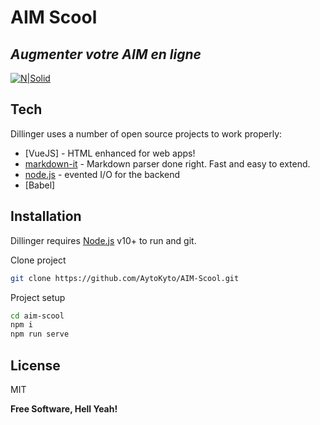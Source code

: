 # AIM Scool
## _Augmenter votre AIM en ligne_

[![N|Solid](https://mir-s3-cdn-cf.behance.net/project_modules/max_1200/3f8123127202117.613d0b8534842.png)](https://nodesource.com/products/nsolid)




## Tech

Dillinger uses a number of open source projects to work properly:

- [VueJS] - HTML enhanced for web apps!
- [markdown-it] - Markdown parser done right. Fast and easy to extend.
- [node.js] - evented I/O for the backend
- [Babel] 

## Installation

Dillinger requires [Node.js](https://nodejs.org/) v10+ to run and git.


Clone project
```sh
git clone https://github.com/AytoKyto/AIM-Scool.git
```

Project setup 
```sh
cd aim-scool
npm i
npm run serve
```


## License

MIT

**Free Software, Hell Yeah!**

[//]: # (These are reference links used in the body of this note and get stripped out when the markdown processor does its job. There is no need to format nicely because it shouldn't be seen. Thanks SO - http://stackoverflow.com/questions/4823468/store-comments-in-markdown-syntax)

   [dill]: <https://github.com/joemccann/dillinger>
   [git-repo-url]: <https://github.com/joemccann/dillinger.git>
   [john gruber]: <http://daringfireball.net>
   [df1]: <http://daringfireball.net/projects/markdown/>
   [markdown-it]: <https://github.com/markdown-it/markdown-it>
   [Ace Editor]: <http://ace.ajax.org>
   [node.js]: <http://nodejs.org>
   [Twitter Bootstrap]: <http://twitter.github.com/bootstrap/>
   [jQuery]: <http://jquery.com>
   [@tjholowaychuk]: <http://twitter.com/tjholowaychuk>
   [express]: <http://expressjs.com>
   [AngularJS]: <http://angularjs.org>
   [Gulp]: <http://gulpjs.com>

   [PlDb]: <https://github.com/joemccann/dillinger/tree/master/plugins/dropbox/README.md>
   [PlGh]: <https://github.com/joemccann/dillinger/tree/master/plugins/github/README.md>
   [PlGd]: <https://github.com/joemccann/dillinger/tree/master/plugins/googledrive/README.md>
   [PlOd]: <https://github.com/joemccann/dillinger/tree/master/plugins/onedrive/README.md>
   [PlMe]: <https://github.com/joemccann/dillinger/tree/master/plugins/medium/README.md>
   [PlGa]: <https://github.com/RahulHP/dillinger/blob/master/plugins/googleanalytics/README.md>
